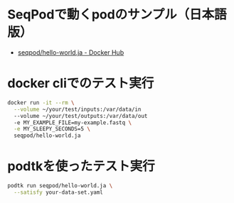 # SeqPodで動くpodのサンプル（日本語版）

- [seqpod/hello-world.ja - Docker Hub](https://hub.docker.com/r/seqpod/hello-world.ja/)

# docker cliでのテスト実行

```sh
docker run -it --rm \
  --volume ~/your/test/inputs:/var/data/in
  --volume ~/your/test/outputs:/var/data/out
  -e MY_EXAMPLE_FILE=my-example.fastq \
  -e MY_SLEEPY_SECONDS=5 \
  seqpod/hello-world.ja
```

# podtkを使ったテスト実行

```sh
podtk run seqpod/hello-world.ja \
  --satisfy your-data-set.yaml
```
